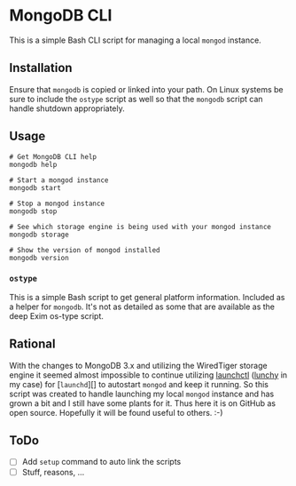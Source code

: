 MongoDB CLI
===========

This is a simple Bash CLI script for managing a local `mongod` instance.


Installation
------------

Ensure that `mongodb` is copied or linked into your path. On Linux systems be sure to include the `ostype` script as well so that the `mongodb` script can handle shutdown appropriately.


Usage
-----

```
# Get MongoDB CLI help
mongodb help

# Start a mongod instance
mongodb start

# Stop a mongod instance
mongodb stop

# See which storage engine is being used with your mongod instance
mongodb storage

# Show the version of mongod installed
mongodb version
```

### `ostype`

This is a simple Bash script to get general platform information. Included as a helper for `mongodb`. It's not as detailed as some that are available as the deep Exim os-type script.


Rational
--------

With the changes to MongoDB 3.x and utilizing the WiredTiger storage engine it seemed almost impossible to continue utilizing [launchctl][] ([lunchy][] in my case) for [`launchd`][] to autostart `mongod` and keep it running. So this script was created to handle launching my local `mongod` instance and has grown a bit and I still have some plants for it. Thus here it is on GitHub as open source. Hopefully it will be found useful to others.  :-)


ToDo
----

* [ ] Add `setup` command to auto link the scripts
* [ ] Stuff, reasons, &hellip;

[launchctl]:https://developer.apple.com/library/mac/documentation/Darwin/Reference/ManPages/man1/launchctl.1.html
[launchd]:http://en.wikipedia.org/wiki/Launchd
[lunchy]:https://github.com/eddiezane/lunchy